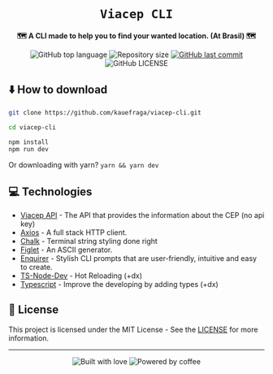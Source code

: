 <div align="center">
  <h1>
    <code>Viacep CLI</code>
  </h1>

  <p>
    <strong>
      🗺 A CLI made to help you to find your wanted location. (At Brasil) 🗺
    </strong>
  </p>

  <p>
    <img
      alt="GitHub top language"
      src="https://img.shields.io/github/languages/top/kauefraga/viacep-cli.svg"
    />
    <img
      alt="Repository size"
      src="https://img.shields.io/github/repo-size/kauefraga/viacep-cli.svg"
    />
    <a href="https://github.com/kauefraga/viacep-cli/commits/main">
      <img
        alt="GitHub last commit"
        src="https://img.shields.io/github/last-commit/kauefraga/viacep-cli.svg"
      />
    </a>
    <img
      alt="GitHub LICENSE"
      src="https://img.shields.io/github/license/kauefraga/viacep-cli.svg"
    />
  </p>
</div>

## ⬇️ How to download

```bash
git clone https://github.com/kauefraga/viacep-cli.git

cd viacep-cli

npm install
npm run dev
```
Or downloading with yarn? `yarn && yarn dev`

## 💻 Technologies

- [Viacep API](https://viacep.com.br) - The API that provides the information about the CEP (no api key)
- [Axios](https://www.npmjs.com/package/axios) - A full stack HTTP client.
- [Chalk](https://www.npmjs.com/package/chalk) - Terminal string styling done right
- [Figlet](https://www.npmjs.com/package/figlet) - An ASCII generator.
- [Enquirer](https://www.npmjs.com/package/enquirer) - Stylish CLI prompts that are user-friendly, intuitive and easy to create.
- [TS-Node-Dev](https://www.npmjs.com/package/ts-node-dev) - Hot Reloading (+dx)
- [Typescript](https://www.typescriptlang.org) - Improve the developing by adding types (+dx)

## 📝 License

This project is licensed under the MIT License - See the [LICENSE](https://github.com/kauefraga/viacep-cli/blob/main/LICENSE) for more information.

---
<div align="center" display="flex">
  <img alt="Built with love" src="https://forthebadge.com/images/badges/built-with-love.svg">
  <img alt="Powered by coffee" src="https://forthebadge.com/images/badges/powered-by-coffee.svg">
</div>
